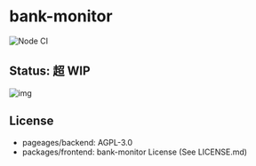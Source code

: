 # bank-monitor

![Node CI](https://github.com/nzws/bank-monitor/workflows/Node%20CI/badge.svg)

## Status: 超 WIP

![img](https://assets-don.nzws.me/system/media_attachments/files/000/381/110/original/2d55a38aa3d68b13.png?1583769435)

## License

- pageages/backend: AGPL-3.0
- packages/frontend: bank-monitor License (See LICENSE.md)
